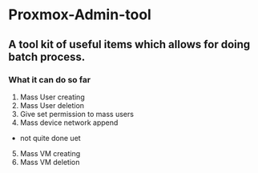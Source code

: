 # Proxmox-Admin-tool
## A tool kit of useful items which allows for doing batch process.

### What it can do so far

1. Mass User creating
2. Mass User deletion
3. Give set permission to mass users
4. Mass device network append
  * not quite done uet
5. Mass VM creating
6. Mass VM deletion
